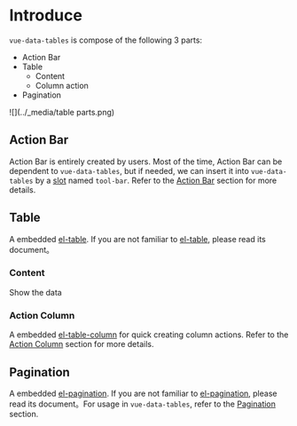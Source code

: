 # Introduce

`vue-data-tables` is compose of the following 3 parts:

* Action Bar
* Table
  * Content
  * Column action
* Pagination

![](../_media/table parts.png)

## Action Bar
Action Bar is entirely created by users. Most of the time, Action Bar can be dependent to `vue-data-tables`, but if needed, we can insert it into `vue-data-tables` by a [slot](https://cn.vuejs.org/v2/guide/components-slots.html#%E5%85%B7%E5%90%8D%E6%8F%92%E6%A7%BD) named `tool-bar`. Refer to the <a href="/#/actionBar">Action Bar</a> section for more details.

## Table
A embedded [el-table](http://element.eleme.io/#/en-US/component/table). If you are not familiar to [el-table](http://element.eleme.io/#/component/table), please read its document。

### Content
Show the data

### Action Column
A embedded [el-table-column](http://element.eleme.io/#/en-US/component/table) for quick creating column actions. Refer to the <a href="/#/actionCol">Action Column</a> section for more details.

## Pagination
A embedded [el-pagination](http://element.eleme.io/#/en-US/component/pagination). If you are not familiar to [el-pagination](http://element.eleme.io/#/en-US/component/pagination), please read its document。For usage in `vue-data-tables`, refer to the <a href="/#/pagination">Pagination</a> section.
